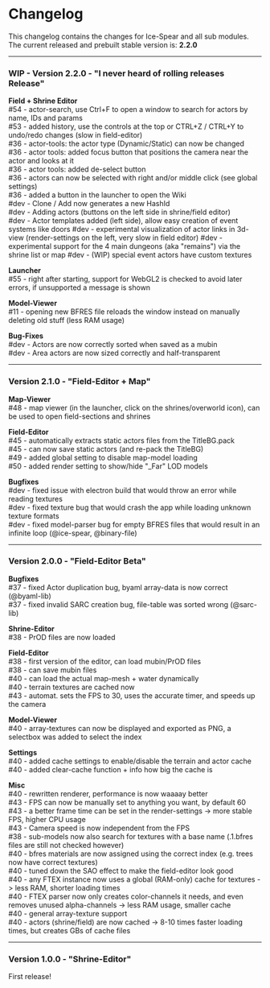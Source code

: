 # Changelog

This changelog contains the changes for Ice-Spear and all sub modules. <br/>
The current released and prebuilt stable version is: **2.2.0**

<hr/>

### WIP - Version 2.2.0 - "I never heard of rolling releases Release"

**Field + Shrine Editor** <br/>
#54 - actor-search, use Ctrl+F to open a window to search for actors by name, IDs and params <br/>
#53 - added history, use the controls at the top or CTRL+Z / CTRL+Y to undo/redo changes (slow in field-editor) <br/>
#36 - actor-tools: the actor type (Dynamic/Static) can now be changed <br/>
#36 - actor tools: added focus button that positions the camera near the actor and looks at it <br/>
#36 - actor tools: added de-select button <br/>
#36 - actors can now be selected with right and/or middle click (see global settings) <br/>
#36 - added a button in the launcher to open the Wiki <br/>
#dev - Clone / Add now generates a new HashId <br/>
#dev - Adding actors (buttons on the left side in shrine/field editor) <br/>
#dev - Actor templates added (left side), allow easy creation of event systems like doors
#dev - experimental visualization of actor links in 3d-view (render-settings on the left, very slow in field editor)
#dev - experimental support for the 4 main dungeons (aka "remains") via the shrine list or map
#dev - (WIP) special event actors have custom textures

**Launcher** <br/>
#55 - right after starting, support for WebGL2 is checked to avoid later errors, if unsupported a message is shown <br/>

**Model-Viewer** <br/>
#11 - opening new BFRES file reloads the window instead on manually deleting old stuff (less RAM usage) <br/>

**Bug-Fixes** <br/>
#dev - Actors are now correctly sorted when saved as a mubin <br/>
#dev - Area actors are now sized correctly and half-transparent

<hr/>

### Version 2.1.0 - "Field-Editor + Map"

**Map-Viewer**<br/>
#48 - map viewer (in the launcher, click on the shrines/overworld icon), can be used to open field-sections and shrines<br/>

**Field-Editor** <br/>
#45 - automatically extracts static actors files from the TitleBG.pack <br/>
#45 - can now save static actors (and re-pack the TitleBG) <br/>
#49 - added global setting to disable map-model loading <br/>
#50 - added render setting to show/hide "_Far" LOD models <br/>

**Bugfixes**<br/>
#dev - fixed issue with electron build that would throw an error while reading textures <br/>
#dev - fixed texture bug that would crash the app while loading unknown texture formats <br/>
#dev - fixed model-parser bug for empty BFRES files that would result in an infinite loop (@ice-spear, @binary-file) <br/>

<hr/>

### Version 2.0.0 - "Field-Editor Beta"
**Bugfixes** <br/>
#37 - fixed Actor duplication bug, byaml array-data is now correct (@byaml-lib)<br/>
#37 - fixed invalid SARC creation bug, file-table was sorted wrong (@sarc-lib)<br/>

**Shrine-Editor** <br/>
#38 - PrOD files are now loaded

**Field-Editor** <br/>
#38 - first version of the editor, can load mubin/PrOD files<br/>
#38 - can save mubin files<br/>
#40 - can load the actual map-mesh + water dynamically<br/>
#40 - terrain textures are cached now<br/>
#43 - automat. sets the FPS to 30, uses the accurate timer, and speeds up the camera

**Model-Viewer** <br/>
#40 - array-textures can now be displayed and exported as PNG, a selectbox was added to select the index

**Settings**<br/>
#40 - added cache settings to enable/disable the terrain and actor cache <br/>
#40 - added clear-cache function + info how big the cache is

**Misc**<br/>
#40 - rewritten renderer, performance is now waaaay better<br/>
#43 - FPS can now be manually set to anything you want, by default 60<br/>
#43 - a better frame time can be set in the render-settings -> more stable FPS, higher CPU usage <br/>
#43 - Camera speed is now independent from the FPS<br/>
#38 - sub-models now also search for textures with a base name (.1.bfres files are still not checked however)<br/>
#40 - bfres materials are now assigned using the correct index (e.g. trees now have correct textures)<br/>
#40 - tuned down the SAO effect to make the field-editor look good<br/>
#40 - any FTEX instance now uses a global (RAM-only) cache for textures -> less RAM, shorter loading times<br/>
#40 - FTEX parser now only creates color-channels it needs, and even removes unused alpha-channels -> less RAM usage, smaller cache <br/>
#40 - general array-texture support<br/>
#40 - actors (shrine/field) are now cached -> 8-10 times faster loading times, but creates GBs of cache files <br/>

<hr/>

### Version 1.0.0 - "Shrine-Editor"
First release!